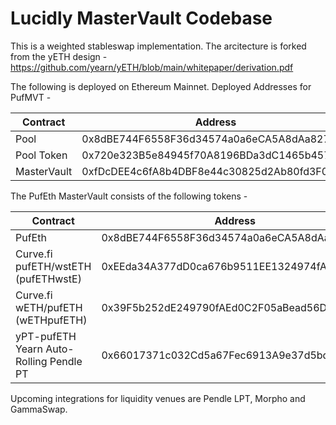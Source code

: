 # Lucidly MasterVault Codebase

This is a weighted stableswap implementation. The arcitecture is forked from the yETH design - https://github.com/yearn/yETH/blob/main/whitepaper/derivation.pdf

The following is deployed on Ethereum Mainnet.
Deployed Addresses for PufMVT -

| Contract    | Address                                    |
| ----------- | ------------------------------------------ |
| Pool        | 0x8dBE744F6558F36d34574a0a6eCA5A8dAa827235 |
| Pool Token  | 0x720e323B5e84945f70A8196BDa3dC1465b457551 |
| MasterVault | 0xfDcDEE4c6fA8b4DBF8e44c30825d2Ab80fd3F0a1 |

The PufEth MasterVault consists of the following tokens -

| Contract                                | Address                                    |
| --------------------------------------- | ------------------------------------------ |
| PufEth                                  | 0x8dBE744F6558F36d34574a0a6eCA5A8dAa827235 |
| Curve.fi pufETH/wstETH (pufETHwstE)     | 0xEEda34A377dD0ca676b9511EE1324974fA8d980D |
| Curve.fi wETH/pufETH (wETHpufETH)       | 0x39F5b252dE249790fAEd0C2F05aBead56D2088e1 |
| yPT-pufETH Yearn Auto-Rolling Pendle PT | 0x66017371c032Cd5a67Fec6913A9e37d5bd1C690c |

Upcoming integrations for liquidity venues are Pendle LPT, Morpho and GammaSwap.
